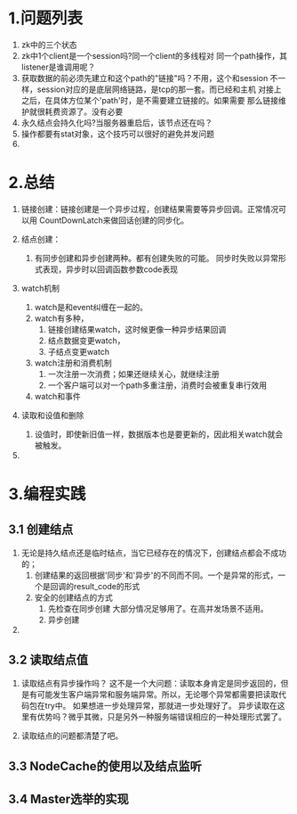 # 1.问题列表
1.  zk中的三个状态
2.  zk中1个client是一个session吗?同一个client的多线程对
    同一个path操作，其listener是谁调用呢？
3.  获取数据的前必须先建立和这个path的"链接"吗？不用，这个和session
    不一样，session对应的是底层网络链路，是tcp的那一套。而已经和主机
    对接上之后，在具体方位某个'path'时，是不需要建立链接的。如果需要
    那么链接维护就很耗费资源了。没有必要
4.  永久结点会持久化吗?当服务器重启后，该节点还在吗？
5.  操作都要有stat对象，这个技巧可以很好的避免并发问题
6.  



# 2.总结
1.  链接创建：链接创建是一个异步过程，创建结果需要等异步回调。正常情况可以用 CountDownLatch来做回话创建的同步化。
2.  结点创建：
    1.  有同步创建和异步创建两种。都有创建失败的可能。
        同步时失败以异常形式表现，异步时以回调函数参数code表现
3.  watch机制
    1.  watch是和event纠缠在一起的。
    2.  watch有多种，
        1.  链接创建结果watch，这时候更像一种异步结果回调
        2.  结点数据变更watch，
        3.  子结点变更watch
    3.  watch注册和消费机制
        1.  一次注册一次消费；如果还继续关心，就继续注册
        2.  一个客户端可以对一个path多重注册，消费时会被重复串行效用
    4.  watch和事件
    
4.  读取和设值和删除
    1.  设值时，即使新旧值一样，数据版本也是要更新的，因此相关watch就会被触发。
5.  

# 3.编程实践
## 3.1  创建结点
1.  无论是持久结点还是临时结点，当它已经存在的情况下，创建结点都会不成功的；
    1.  创建结果的返回根据'同步'和'异步'的不同而不同。一个是异常的形式，一个是回调的result_code的形式
    2.  安全的创建结点的方式
        1.  先检查在同步创建
            大部分情况足够用了。在高并发场景不适用。
        2.  异步创建
2.  

## 3.2 读取结点值
1.  读取结点有异步操作吗？
    这不是一个大问题：读取本身肯定是同步返回的，但是有可能发生客户端异常和服务端异常。所以，无论哪个异常都需要把读取代码包在try中。
    如果想进一步处理异常，那就进一步处理好了。
    异步读取在这里有优势吗？微乎其微，只是另外一种服务端错误相应的一种处理形式罢了。

2.  读取结点的问题都清楚了吧。

## 3.3 NodeCache的使用以及结点监听



## 3.4 Master选举的实现


    
